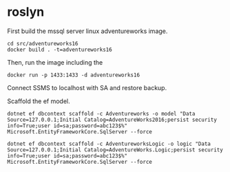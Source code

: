 # roslyn
First build the mssql server linux adventureworks image.

```
cd src/adventureworks16
docker build . -t=adventureworks16
```
Then, run the image including the 
```
docker run -p 1433:1433 -d adventureworks16
```
Connect SSMS to localhost with SA and restore backup.

Scaffold the ef model.
```
dotnet ef dbcontext scaffold -c Adventureworks -o model "Data Source=127.0.0.1;Initial Catalog=AdventureWorks2016;persist security info=True;user id=sa;password=abc123$%" Microsoft.EntityFrameworkCore.SqlServer --force

dotnet ef dbcontext scaffold -c AdventureworksLogic -o logic "Data Source=127.0.0.1;Initial Catalog=AdventureWorks.Logic;persist security info=True;user id=sa;password=abc123$%" Microsoft.EntityFrameworkCore.SqlServer --force
```